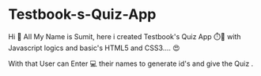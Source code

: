 # Testbook-s-Quiz-App

Hi 👋 All My Name is Sumit,
here i created Testbook's Quiz App ⏱️📃 with Javascript logics and basic's HTML5 and CSS3.... 😍

With that User can Enter 💻 their names to generate id's and give the Quiz .


